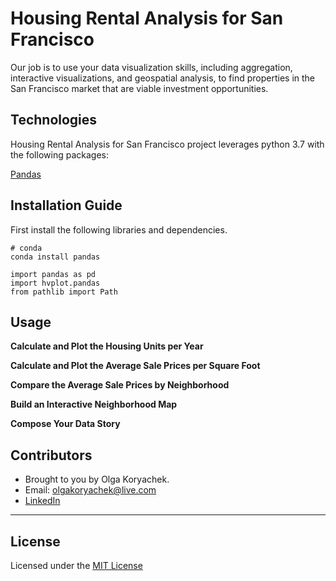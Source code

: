# Housing Rental Analysis for San Francisco
Our job is to use your data visualization skills, including aggregation, interactive visualizations, and geospatial analysis, to find properties in the San Francisco market that are viable investment opportunities.

## Technologies
Housing Rental Analysis for San Francisco project leverages python 3.7 with the following packages:

[Pandas](https://github.com/pandas-dev/pandas "Pandas") 


## Installation Guide

First install the following libraries and dependencies.

```
# conda
conda install pandas
```

```
import pandas as pd
import hvplot.pandas
from pathlib import Path
```

## Usage


**Calculate and Plot the Housing Units per Year**

**Calculate and Plot the Average Sale Prices per Square Foot**

**Compare the Average Sale Prices by Neighborhood**

**Build an Interactive Neighborhood Map**

**Compose Your Data Story**


## Contributors

* Brought to you by Olga Koryachek.
* Email: olgakoryachek@live.com
* [LinkedIn](https://www.linkedin.com/in/olga-koryachek-a74b1877/?msgOverlay=true "LinkedIn")


---

## License

Licensed under the [MIT License](https://choosealicense.com/licenses/mit/)



